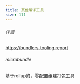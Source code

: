 ```yaml
---
title: 其他编译工具
size: 111
---
```

###### 评测
https://bundlers.tooling.report
###### microbundle
基于rollup的，零配置组建打包工具

